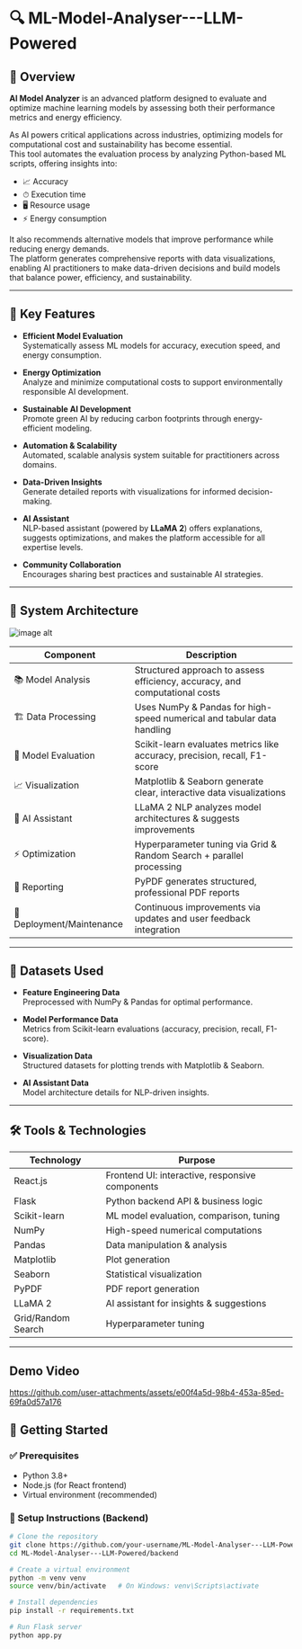 # 🔍 ML-Model-Analyser---LLM-Powered

## 🚀 Overview
**AI Model Analyzer** is an advanced platform designed to evaluate and optimize machine learning models by assessing both their performance metrics and energy efficiency.

As AI powers critical applications across industries, optimizing models for computational cost and sustainability has become essential.  
This tool automates the evaluation process by analyzing Python-based ML scripts, offering insights into:

- 📈 Accuracy  
- ⏱ Execution time  
- 🖥️ Resource usage  
- ⚡ Energy consumption  

It also recommends alternative models that improve performance while reducing energy demands.  
The platform generates comprehensive reports with data visualizations, enabling AI practitioners to make data-driven decisions and build models that balance power, efficiency, and sustainability.

---

## 🌟 Key Features

- **Efficient Model Evaluation**  
  Systematically assess ML models for accuracy, execution speed, and energy consumption.

- **Energy Optimization**  
  Analyze and minimize computational costs to support environmentally responsible AI development.

- **Sustainable AI Development**  
  Promote green AI by reducing carbon footprints through energy-efficient modeling.

- **Automation & Scalability**  
  Automated, scalable analysis system suitable for practitioners across domains.

- **Data-Driven Insights**  
  Generate detailed reports with visualizations for informed decision-making.

- **AI Assistant**  
  NLP-based assistant (powered by **LLaMA 2**) offers explanations, suggests optimizations, and makes the platform accessible for all expertise levels.

- **Community Collaboration**  
  Encourages sharing best practices and sustainable AI strategies.

---

## 🧩 System Architecture
![image alt](https://github.com/V1shnuviswa/ML-Model-Analyser-LLM-Powered/blob/6a45922a82faefb87d36c251d00fd17fd1505c57/ML%20Model%20Analyzer.png)

| Component              | Description                                                                 |
|------------------------|-----------------------------------------------------------------------------|
| 📚 Model Analysis      | Structured approach to assess efficiency, accuracy, and computational costs |
| 🏗 Data Processing      | Uses NumPy & Pandas for high-speed numerical and tabular data handling      |
| 🎯 Model Evaluation     | Scikit-learn evaluates metrics like accuracy, precision, recall, F1-score    |
| 📈 Visualization        | Matplotlib & Seaborn generate clear, interactive data visualizations         |
| 🤖 AI Assistant         | LLaMA 2 NLP analyzes model architectures & suggests improvements             |
| ⚡ Optimization         | Hyperparameter tuning via Grid & Random Search + parallel processing         |
| 📝 Reporting            | PyPDF generates structured, professional PDF reports                         |
| 🔄 Deployment/Maintenance | Continuous improvements via updates and user feedback integration          |

---

## 📂 Datasets Used

- **Feature Engineering Data**  
  Preprocessed with NumPy & Pandas for optimal performance.

- **Model Performance Data**  
  Metrics from Scikit-learn evaluations (accuracy, precision, recall, F1-score).

- **Visualization Data**  
  Structured datasets for plotting trends with Matplotlib & Seaborn.

- **AI Assistant Data**  
  Model architecture details for NLP-driven insights.

---

## 🛠 Tools & Technologies

| Technology     | Purpose                                           |
|----------------|---------------------------------------------------|
| React.js       | Frontend UI: interactive, responsive components   |
| Flask          | Python backend API & business logic               |
| Scikit-learn   | ML model evaluation, comparison, tuning           |
| NumPy          | High-speed numerical computations                 |
| Pandas         | Data manipulation & analysis                      |
| Matplotlib     | Plot generation                                   |
| Seaborn        | Statistical visualization                         |
| PyPDF          | PDF report generation                             |
| LLaMA 2        | AI assistant for insights & suggestions           |
| Grid/Random Search | Hyperparameter tuning                        |

---
## Demo Video 
https://github.com/user-attachments/assets/e00f4a5d-98b4-453a-85ed-69fa0d57a176
## 🚀 Getting Started

### ✅ Prerequisites

- Python 3.8+
- Node.js (for React frontend)
- Virtual environment (recommended)

### 🔧 Setup Instructions (Backend)

```bash
# Clone the repository
git clone https://github.com/your-username/ML-Model-Analyser---LLM-Powered.git
cd ML-Model-Analyser---LLM-Powered/backend

# Create a virtual environment
python -m venv venv
source venv/bin/activate   # On Windows: venv\Scripts\activate

# Install dependencies
pip install -r requirements.txt

# Run Flask server
python app.py
